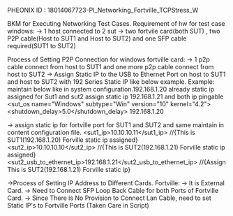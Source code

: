 PHEONIX ID : 18014067723-PI_Networking_Fortville_TCPStress_W

BKM for Executing Networking Test Cases.
Requirement of hw for test case windows:
-> 1 host connected to 2 sut
-> two fortvile card(both SUT) , two P2P cable(Host to SUT1 and Host to  SUT2) and one SFP cable required(SUT1 to SUT2)

Process of Setting P2P Connection for windows fortville card:
-> 1 p2p cable connect from host to SUT1 and one more p2p cable connect from  host to SUT2
-> Assign Static IP to the USB to Ethernet Port on host to  SUT1 and host to  SUT2 with 192 Series Static IP like below example.
Example: maintain below like in system configuration.192.168.1.20 already static ip assigned for Sut1 and sut2 assign static ip 192.168.1.21 and both ip pingable
  </host>
    <suts>
        <sut ip="192.168.1.20">
            <platform type="reference" boardname="Archercity" name="EGS" />
            <silicon>
                <cpu>
				<sut_os name="Windows" subtype="Win" version="10" kernel="4.2">
                    <shutdown_delay>5.0</shutdown_delay>
                    <driver>
						<ssh>
                            <credentials user="Administrator" password="intel@123"/>
                            <ipv4>192.168.1.20</ipv4>
                        </ssh>
				
				

-> assign static ip for fortville port for SUT1 and SUT2 and same maintain in content configuration file.
			<sut1_ip>10.10.10.11</sut1_ip>  //{This is SUT1(192.168.1.20) Forville static ip assigned}
            <sut2_ip>10.10.10.10</sut2_ip>  //{This is SUT2(192.168.1.21) Forville static ip assigned}
            <sut2_usb_to_ethernet_ip>192.168.1.21</sut2_usb_to_ethernet_ip> //{Assign This is SUT2(192.168.1.21) Forville static ip}


->Process of Setting IP Address to Different Cards. 
 Fortville:
    -> It is External Card. 
    -> Need to Connect SFP Loop Back Cable for both Ports of Fortville Card.
    -> Since There is No Provision to Connect Lan Cable, need to set Static IP's to Fortville Ports (Taken Care 
   in Script)
